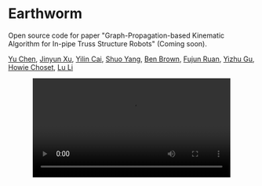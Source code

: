 # Earthworm

Open source code for paper "Graph-Propagation-based Kinematic Algorithm for In-pipe Truss Structure Robots" (Coming soon).

[Yu Chen](https://neuling-jpg.github.io/yuchen.github.io/), [Jinyun Xu](https://www.ri.cmu.edu/ri-people/jinyun-xu/), [Yilin Cai](https://missinglight.github.io/), [Shuo Yang](https://shuoyangrobotics.github.io/), [Ben Brown](https://www.cs.cmu.edu/~hbb/), [Fujun Ruan](https://fujunruan.com/), [Yizhu Gu](https://www.ri.cmu.edu/ri-people/yizhu-gu/), [Howie Choset](https://www.cs.cmu.edu/~choset/), [Lu Li](https://www.ri.cmu.edu/ri-people/lu-li/)

<p align="center">
  <video src="https://github.com/Neuling-jpg/Earthworm/blob/main/Earthworm_12MB.mp4" width="80%"/>
</p>
